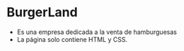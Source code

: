 # BurgerLand
- Es una empresa dedicada a la venta de hamburguesas
- La página solo contiene HTML y CSS.
